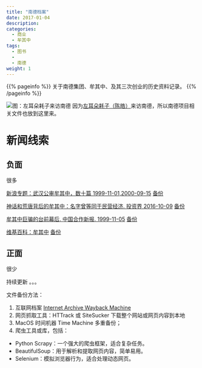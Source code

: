 ```yaml
---
title: "南德档案"
date: 2017-01-04
description: 
categories:
  - 商业
  - 牟其中
tags:
  - 图书
  - 
  - 南德
weight: 1
---
```



{{% pageinfo %}}
关于南德集团、牟其中、及其三次创业的历史资料记录。
{{% /pageinfo %}}


![图：左耳朵耗子来访南德](https://imgur.com/7bHv90W.jpg)
因为[左耳朵耗子（陈皓）](https://coolshell.cn/haoel)来访南德，所以南德项目相关文件也放到这里来。


# 新闻线索

## 负面
很多

[新浪专题：武汉公审牟其中，数十篇 1999-11-01,2000-09-15](http://news.sina.com.cn/china/mou/index.shtml)
[备份](https://web.archive.org/web/20010801000000*/http://news.sina.com.cn/china/mou/index.shtml)

[神话和荒唐背后的牟其中：名字曾等同于民营经济. 投资界 2016-10-09](https://finance.sina.com.cn/manage/crz/2016-10-09/doc-ifxwrhpm2719752.shtml)
[备份](https://web.archive.org/web/20160901000000*/https://finance.sina.com.cn/manage/crz/2016-10-09/doc-ifxwrhpm2719752.shtml)

[牟其中巨骗的台前幕后. 中国合作新报. 1999-11-05](http://news.sina.com.cn/china/1999-11-5/29087.html)
[备份](https://web.archive.org/web/20160901000000*/http://news.sina.com.cn/china/1999-11-5/29087.html)

[维基百科：牟其中](https://zh.wikipedia.org/wiki/%E7%89%9F%E5%85%B6%E4%B8%AD)
[备份](https://web.archive.org/web/20160901000000*/https://zh.wikipedia.org/wiki/%E7%89%9F%E5%85%B6%E4%B8%AD)


## 正面

很少

持续更新 。。。


文件备份方法：
1. 互联网档案 [Internet Archive Wayback Machine](https://web.archive.org/)
2. 网页抓取工具：HTTrack 或 SiteSucker 下载整个网站或网页内容到本地
3. MacOS 时间机器 Time Machine 多重备份；
4. 爬虫工具或库，包括：
- Python Scrapy：一个强大的爬虫框架，适合复杂任务。
- BeautifulSoup：用于解析和提取网页内容，简单易用。
- Selenium：模拟浏览器行为，适合处理动态网页。

